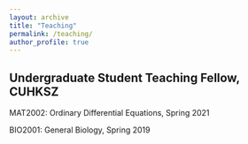 ```yaml
---
layout: archive
title: "Teaching"
permalink: /teaching/
author_profile: true
---
```


## Undergraduate Student Teaching Fellow, CUHKSZ

MAT2002: Ordinary Differential Equations, Spring 2021

BIO2001: General Biology, Spring 2019